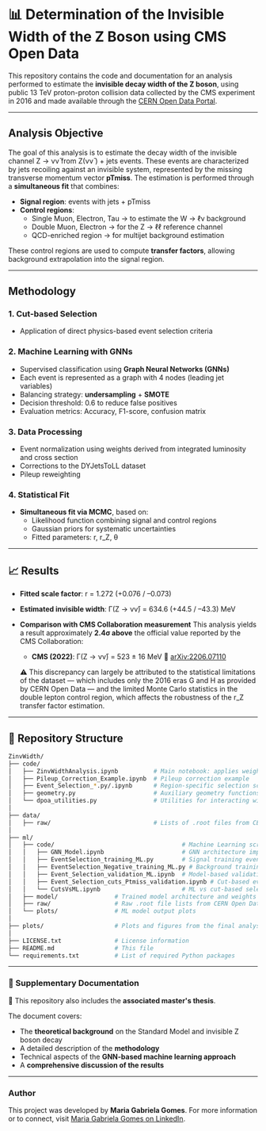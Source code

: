 
# 📊 Determination of the Invisible Width of the Z Boson using CMS Open Data

This repository contains the code and documentation for an analysis performed to estimate the **invisible decay width of the Z boson**, using public 13 TeV proton-proton collision data collected by the CMS experiment in 2016 and made available through the [CERN Open Data Portal](https://opendata.cern.ch).

---

## Analysis Objective

The goal of this analysis is to estimate the decay width of the invisible channel Z → νν̄ from Z(νν̄ ) + jets events. These events are characterized by jets recoiling against an invisible system, represented by the missing transverse momentum vector **pTmiss**. The estimation is performed through a **simultaneous fit** that combines:

- **Signal region**: events with jets + pTmiss 
- **Control regions**:
  - Single Muon, Electron, Tau → to estimate the W → ℓν background
  - Double Muon, Electron → for the Z → ℓℓ reference channel
  - QCD-enriched region → for multijet background estimation

These control regions are used to compute **transfer factors**, allowing background extrapolation into the signal region.

---

## Methodology

### 1. Cut-based Selection

- Application of direct physics-based event selection criteria

### 2. Machine Learning with GNNs

- Supervised classification using **Graph Neural Networks (GNNs)**
- Each event is represented as a graph with 4 nodes (leading jet variables)
- Balancing strategy: **undersampling** + **SMOTE**
- Decision threshold: 0.6 to reduce false positives
- Evaluation metrics: Accuracy, F1-score, confusion matrix

### 3. Data Processing

- Event normalization using weights derived from integrated luminosity and cross section
- Corrections to the DYJetsToLL dataset
- Pileup reweighting

### 4. Statistical Fit

- **Simultaneous fit via MCMC**, based on:
  - Likelihood function combining signal and control regions
  - Gaussian priors for systematic uncertainties
  - Fitted parameters: r, r_Z, θ

---

## 📈 Results

- **Fitted scale factor**: 
  r = 1.272 (+0.076 / –0.073)

- **Estimated invisible width**: 
  Γ(Z → νν̄) = 634.6 (+44.5 / –43.3) MeV

- **Comparison with CMS Collaboration measurement** 
  This analysis yields a result approximately **2.4σ above** the official value reported by the CMS Collaboration:

  - **CMS (2022)**: 
    Γ(Z → νν̄) = 523 ± 16 MeV 
    📄 [arXiv:2206.07110](https://arxiv.org/abs/2206.07110)

  ⚠️ This discrepancy can largely be attributed to the statistical limitations of the dataset — which includes only the 2016 eras G and H as provided by CERN Open Data — and the limited Monte Carlo statistics in the double lepton control region, which affects the robustness of the r_Z transfer factor estimation.

---

## 📂 Repository Structure

```bash
ZinvWidth/
├── code/
│   ├── ZinvWidthAnalysis.ipynb          # Main notebook: applies weights, physical corrections, and computes Z invisible width
│   ├── Pileup_Correction_Example.ipynb  # Pileup correction example
│   ├── Event_Selection_*.py/.ipynb      # Region-specific selection scripts (Ptmiss, QCD, Single/Double Lepton) for data and MC
│   ├── geometry.py                      # Auxiliary geometry functions
│   └── dpoa_utilities.py                # Utilities for interacting with CERN Open Data
│
├── data/
│   ├── raw/                             # Lists of .root files from CERN Open Data, plus real pileup histogram
│
├── ml/
│   ├── code/                                    # Machine Learning scripts:
│   │   ├── GNN_Model.ipynb                      # GNN architecture implementation
│   │   ├── EventSelection_training_ML.py        # Signal training event selection
│   │   ├── EventSelection_Negative_training_ML.py # Background training event selection
│   │   ├── Event_Selection_validation_ML.ipynb  # Model-based validation event selection
│   │   ├── Event_Selection_cuts_Ptmiss_validation.ipynb # Cut-based event selection for comparison
│   │   └── CutsVsML.ipynb                       # ML vs cut-based selection comparison
│   ├── model/                # Trained model architecture and weights
│   ├── raw/                  # Raw .root file lists from CERN Open Data
│   └── plots/                # ML model output plots
│
├── plots/                    # Plots and figures from the final analysis
│
├── LICENSE.txt               # License information
├── README.md                 # This file
└── requirements.txt          # List of required Python packages
```
---

### 📎 Supplementary Documentation

📄 This repository also includes the **associated master's thesis**.

The document covers:

- The **theoretical background** on the Standard Model and invisible Z boson decay 
- A detailed description of the **methodology** 
- Technical aspects of the **GNN-based machine learning approach** 
- A **comprehensive discussion of the results**

---

### Author

This project was developed by **Maria Gabriela Gomes**. 
For more information or to connect, visit [Maria Gabriela Gomes on LinkedIn](https://www.linkedin.com/in/maria-gabriela-gomes-27097431b?utm_source=share&utm_campaign=share_via&utm_content=profile&utm_medium=android_app).
